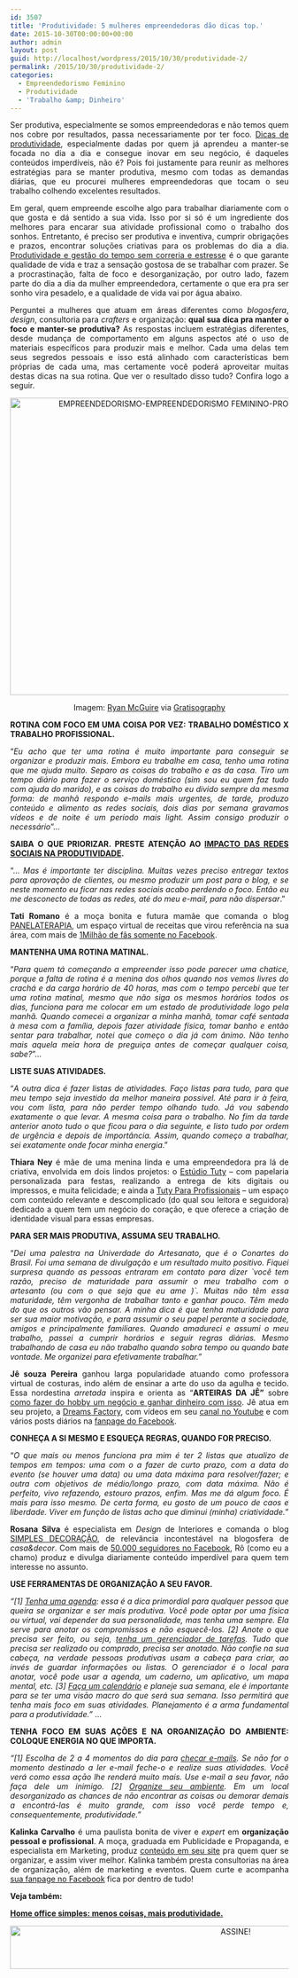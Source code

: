 ```yaml
---
id: 3507
title: 'Produtividade: 5 mulheres empreendedoras dão dicas top.'
date: 2015-10-30T00:00:00+00:00
author: admin
layout: post
guid: http://localhost/wordpress/2015/10/30/produtividade-2/
permalink: /2015/10/30/produtividade-2/
categories:
  - Empreendedorismo Feminino
  - Produtividade
  - 'Trabalho &amp; Dinheiro'
---
```

<p align="justify">
  Ser produtiva, especialmente se somos empreendedoras e não temos quem nos cobre por resultados, passa necessariamente por ter foco. <a href="http://www.trololodemulher.com.br/2015/08/28/produtividade/" target="_blank">Dicas de produtividade</a>, especialmente dadas por quem já aprendeu a manter-se focada no dia a dia e consegue inovar em seu negócio, é daqueles conteúdos imperdíveis, não é? Pois foi justamente para reunir as melhores estratégias para se manter produtiva, mesmo com todas as demandas diárias, que eu procurei mulheres empreendedoras que tocam o seu trabalho colhendo excelentes resultados.
</p>

<p align="justify">
  Em geral, quem empreende escolhe algo para trabalhar diariamente com o que gosta e dá sentido a sua vida. Isso por si só é um ingrediente dos melhores para encarar sua atividade profissional como o trabalho dos sonhos. Entretanto, é preciso ser produtiva e inventiva, cumprir obrigações e prazos, encontrar soluções criativas para os problemas do dia a dia. <a href="http://www.trololodemulher.com.br/2015/07/17/produtividade-e-gestao-do-tempo/" target="_blank">Produtividade e gestão do tempo sem correria e estresse</a> é o que garante qualidade de vida e traz a sensação gostosa de se trabalhar com prazer. Se a procrastinação, falta de foco e desorganização, por outro lado, fazem parte do dia a dia da mulher empreendedora, certamente o que era pra ser sonho vira pesadelo, e a qualidade de vida vai por água abaixo.
</p>

<p align="justify">
  Perguntei a mulheres que atuam em áreas diferentes como <em>blogosfera</em>, <em>design</em>, consultoria para <em>crafters</em> e organização: <strong>qual sua dica pra manter o foco e manter-se produtiva?</strong> As respostas incluem estratégias diferentes, desde mudança de comportamento em alguns aspectos até o uso de materiais específicos para produzir mais e melhor. Cada uma delas tem seus segredos pessoais e isso está alinhado com características bem próprias de cada uma, mas certamente você poderá aproveitar muitas destas dicas na sua rotina. Que ver o resultado disso tudo? Confira logo a seguir.
</p>

<p align="center">
  <a href="http://www.trololodemulher.com.br/blog/wp-content/uploads/2015/10/EMPREENDEDORISMO-EMPREENDEDORISMO-FEMININO-PRODUTIVIDADE-GESTAO-DO-TEMPO.jpg"><img class="alignnone size-full wp-image-11641" src="http://www.trololodemulher.com.br/blog/wp-content/uploads/2015/10/EMPREENDEDORISMO-EMPREENDEDORISMO-FEMININO-PRODUTIVIDADE-GESTAO-DO-TEMPO.jpg" alt="EMPREENDEDORISMO-EMPREENDEDORISMO FEMININO-PRODUTIVIDADE-GESTAO DO TEMPO" width="800" height="536" /></a>
</p>

<p align="center">
  Imagem: <a href="http://www.laughandpee.com/" target="_blank">Ryan McGuire</a> via <a href="http://www.gratisography.com/#all" target="_blank">Gratisography</a>
</p>

<p align="justify">
  <strong>ROTINA COM FOCO EM UMA COISA POR VEZ: TRABALHO DOMÉSTICO X TRABALHO PROFISSIONAL.</strong>
</p>

<p align="justify">
  “<em>Eu acho que ter uma rotina é muito importante para conseguir se organizar e produzir mais. Embora eu trabalhe em casa, tenho uma rotina que me ajuda muito. Separo as coisas do trabalho e as da casa. Tiro um tempo diário para fazer o serviço doméstico (sim sou eu quem faz tudo com ajuda do marido), e as coisas do trabalho eu divido sempre da mesma forma: de manhã respondo e-mails mais urgentes, de tarde, produzo conteúdo e alimento as redes sociais, dois dias por semana gravamos vídeos e de noite é um período mais light. Assim consigo produzir o necessário</em>”…
</p>

<p align="justify">
  <strong>SAIBA O QUE PRIORIZAR. PRESTE ATENÇÃO AO </strong><a href="http://www.trololodemulher.com.br/2015/06/26/redes-sociais-e-produtividade-2/" target="_blank"><strong>IMPACTO DAS REDES SOCIAIS NA PRODUTIVIDADE</strong></a><strong>.</strong>
</p>

<p align="justify">
  “… <em>Mas é importante ter disciplina. Muitas vezes preciso entregar textos para aprovação de clientes, ou mesmo produzir um post para o blog, e se neste momento eu ficar nas redes sociais acabo perdendo o foco. Então eu me desconecto de todas as redes, até do meu e-mail, para não dispersar</em>.”
</p>

<p align="justify">
  <strong>Tati Romano</strong> é a moça bonita e futura mamãe que comanda o blog <a href="http://www.panelaterapia.com/" target="_blank">PANELATERAPIA</a>, um espaço virtual de receitas que virou referência na sua área, com mais de <a href="http://www.panelaterapia.com/" target="_blank">1Milhão de fãs somente no Facebook</a>.
</p>

<p align="justify">
  <strong>MANTENHA UMA ROTINA MATINAL.</strong>
</p>

<p align="justify">
  “<em>Para quem tá começando a empreender isso pode parecer uma chatice, porque a falta de rotina é a menina dos olhos quando nos vemos livres do crachá e da carga horário de 40 horas, mas com o tempo percebi que ter uma rotina matinal, mesmo que não siga os mesmos horários todos os dias, funciona para me colocar em um estado de produtividade logo pela manhã. Quando comecei a organizar a minha manhã, tomar café sentada à mesa com a família, depois fazer atividade física, tomar banho e então sentar para trabalhar, notei que começo o dia já com ânimo. Não tenho mais aquela meia hora de preguiça antes de começar qualquer coisa, sabe?</em>”…
</p>

<p align="justify">
  <strong>LISTE SUAS ATIVIDADES.</strong>
</p>

<p align="justify">
  “<em>A outra dica é fazer listas de atividades. Faço listas para tudo, para que meu tempo seja investido da melhor maneira possível. Até para ir à feira, vou com lista, para não perder tempo olhando tudo. Já vou sabendo exatamente o que levar. A mesma coisa para o trabalho. No fim da tarde anterior anoto tudo o que ficou para o dia seguinte, e listo tudo por ordem de urgência e depois de importância. Assim, quando começo a trabalhar, sei exatamente onde focar minha energia</em>.”
</p>

<p align="justify">
  <strong>Thiara Ney</strong> é mãe de uma menina linda e uma empreendedora pra lá de criativa, envolvida em dois lindos projetos: o <a href="http://www.tuty.com.br/" target="_blank">Estúdio Tuty</a> – com papelaria personalizada para festas, realizando a entrega de kits digitais ou impressos, e muita felicidade; e ainda a <a href="http://profissionais.tuty.com.br/" target="_blank">Tuty Para Profissionais</a> – um espaço com conteúdo relevante e descomplicado (do qual sou leitora e seguidora) dedicado a quem tem um negócio do coração, e que oferece a criação de identidade visual para essas empresas.
</p>

<p align="justify">
  <strong>PARA SER MAIS PRODUTIVA, ASSUMA SEU TRABALHO.</strong>
</p>

<p align="justify">
  “<em>Dei uma palestra na Univerdade do Artesanato, que é o Conartes do Brasil. Foi uma semana de divulgação e um resultado muito positivo. Fiquei surpresa quando as pessoas entraram em contato para dizer `você tem razão, preciso de maturidade para assumir o meu trabalho com o artesanto (ou com o que seja que eu ame )`. Muitas não têm essa maturidade, têm vergonha de trabalhar tanto e ganhar pouco. Têm medo do que os outros vão pensar. A minha dica é que tenha maturidade para ser sua maior motivação, e para assumir o seu papel perante a sociedade, amigos e principalmente familiares. Quando amadureci e assumi o meu trabalho, passei a cumprir horários e seguir regras diárias. Mesmo trabalhando de casa eu não trabalho quando sobra tempo ou quando bate vontade. Me organizei para efetivamente trabalhar.”</em>
</p>

<p align="justify">
  <strong>Jê souza Pereira</strong> ganhou larga popularidade atuando como professora virtual de costuras, indo além de ensinar a arte do uso da agulha e tecido. Essa nordestina <em>arretada</em> inspira e orienta as “<strong>ARTEIRAS DA JÊ”</strong> sobre <a href="http://www.trololodemulher.com.br/2015/07/31/como-ganhar-dinheiro/" target="_blank">como fazer do hobby um negócio e ganhar dinheiro com isso</a>. Jê atua em seu projeto, a <a href="http://www.dreamsfactorybyjeane.com/" target="_blank">Dreams Factory</a>, com vídeos em seu <a href="https://www.youtube.com/user/DreamsFactoryByJeane" target="_blank">canal no Youtube</a> e com vários posts diários na <a href="https://www.facebook.com/DreamsFactoryByJeane/?pnref=lhc" target="_blank">fanpage do Facebook</a>.
</p>

<p align="justify">
  <strong>CONHEÇA A SI MESMO E ESQUEÇA REGRAS, QUANDO FOR PRECISO.</strong>
</p>

<p align="justify">
  “<em>O que mais ou menos funciona pra mim é ter 2 listas que atualizo de tempos em tempos: uma com o a fazer de curto prazo, com a data do evento (se houver uma data) ou uma data máxima para resolver/fazer; e outra com objetivos de médio/longo prazo, com data máxima. Não é perfeito, vivo refazendo, estouro prazos, enfim. Mas me dá algum foco. É mais para isso mesmo. De certa forma, eu gosto de um pouco de caos e liberdade. Viver em função de listas acho que diminui (minha) criatividade.”</em>
</p>

<p align="justify">
  <strong>Rosana Silva</strong> é especialista em <em>Design</em> de Interiores e comanda o blog <a href="http://www.simplesdecoracao.com.br/" target="_blank">SIMPLES DECORAÇÃO</a>, de relevância incontestável na blogosfera de <em>casa&decor</em>. Com mais de <a href="https://www.facebook.com/SimplesDecoracao/timeline" target="_blank">50.000 seguidores no Facebook</a>, Rô (como eu a chamo) produz e divulga diariamente conteúdo imperdível para quem tem interesse no assunto.
</p>

<p align="justify">
  <strong>USE FERRAMENTAS DE ORGANIZAÇÃO A SEU FAVOR.</strong>
</p>

<p align="justify">
  <em>“[1] </em><a href="http://www.kalinkacarvalho.com.br/blog/escolha-sua-agenda-para-se-organizar" target="_blank"><em>Tenha uma agenda</em></a><em>: essa é a dica primordial para qualquer pessoa que queira se organizar e ser mais produtiva. Você pode optar por uma física ou virtual, vai depender da sua personalidade, mas tenha uma sempre. Ela serve para anotar os compromissos e nāo esquecê-los. [2] Anote o que precisa ser feito, ou seja, </em><a href="http://www.kalinkacarvalho.com.br/blog/caderno-de-organizacao" target="_blank"><em>tenha um gerenciador de tarefas</em></a><em>. Tudo que precisa ser realizado ou comprado, precisa ser anotado. Nāo confie na sua cabeça, na verdade pessoas produtivas usam a cabeça para criar, ao invés de guardar informações ou listas. O gerenciador é o local para anotar, você pode usar a agenda, um caderno, um aplicativo, um mapa mental, etc. [3] </em><a href="http://www.kalinkacarvalho.com.br/blog/calendario" target="_blank"><em>Faça um calendário</em></a><em> e planeje sua semana, ele é importante para se ter uma visāo macro do que será sua semana. Isso permitirá que tenha mais foco em suas atividades. Planejamento é a arma fundamental para a produtividade.”</em> …
</p>

<p align="justify">
  <strong>TENHA FOCO EM SUAS AÇÕES E NA ORGANIZAÇÃO DO AMBIENTE: COLOQUE ENERGIA NO QUE IMPORTA.</strong>
</p>

<p align="justify">
  <em>“[1] Escolha de 2 a 4 momentos do dia para </em><a href="http://kalinkacarvalho.com.br/blog/como-organizar-arquivos-digitais" target="_blank"><em>checar e-mails</em></a><em>. Se nāo for o momento destinado a ler e-mail feche-o e realize suas atividades. Você verá como essa açāo lhe renderá muito mais. Use e-mail a seu favor, nāo faça dele um inimigo. [2] </em><a href="http://www.kalinkacarvalho.com.br/blog/como-organizar-home-office" target="_blank"><em>Organize seu ambiente</em></a><em>. Em um local desorganizado as chances de nāo encontrar as coisas ou demorar demais a encontrá-las é muito grande, com isso você perde tempo e, consequentemente, produtividade.”</em>
</p>

<p align="justify">
  <strong>Kalinka Carvalho</strong> é uma paulista bonita de viver e <em>expert</em> em <strong>organização pessoal e profissional</strong>. A moça, graduada em Publicidade e Propaganda, e especialista em Marketing, produz <a href="http://www.kalinkacarvalho.com.br/blog" target="_blank">conteúdo em seu site</a> pra quem quer se organizar, e assim viver melhor. Kalinka também presta consultorias na área de organização, além de marketing e eventos. Quem curte e acompanha <a href="https://www.facebook.com/kalinkascarvalho/timeline" target="_blank">sua fanpage no Facebook</a> fica por dentro de tudo!
</p>

<p align="justify">
  <strong>Veja também:</strong>
</p>

<p align="justify">
  <strong><a href="http://www.decoracaodacasa.com/home-office-simples/" target="_blank">Home office simples: menos coisas, mais produtividade.</a></strong>
</p>

<p align="center">
  <a href="http://feedburner.google.com/fb/a/mailverify?uri=blogBichaFemea&loc=en_US" target="_blank"><img class="alignnone size-full wp-image-10439" src="http://www.trololodemulher.com.br/blog/wp-content/uploads/2014/09/ASSINE.png" alt="ASSINE!" width="800" height="78" /></a>
</p>

<p align="justify">